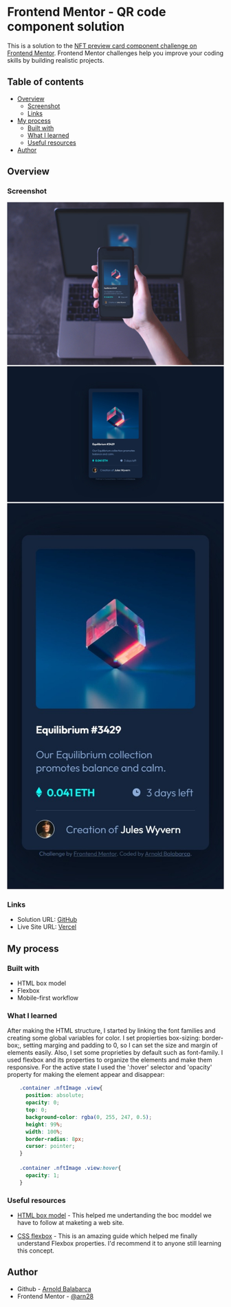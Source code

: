 # Frontend Mentor - QR code component solution

This is a solution to the [NFT preview card component challenge on Frontend Mentor](https://www.frontendmentor.io/challenges/nft-preview-card-component-SbdUL_w0U). Frontend Mentor challenges help you improve your coding skills by building realistic projects. 

## Table of contents


- [Overview](#overview)
  - [Screenshot](#screenshot)
  - [Links](#links)
- [My process](#my-process)
  - [Built with](#built-with)
  - [What I learned](#what-i-learned)
  - [Useful resources](#useful-resources)
- [Author](#author)

## Overview

### Screenshot
![](./responsive-preview.jpg)
![](./screenshot-desktop.jpeg)
![](./screenshot-mobile.jpeg)

### Links

- Solution URL: [GitHub](https://github.com/arn28/QR-code-component.git)
- Live Site URL: [Vercel](https://qr-code-component-eta-eight.vercel.app/)

## My process

### Built with

- HTML box model
- Flexbox
- Mobile-first workflow

### What I learned

After making the HTML structure, I started by linking the font families and creating some global variables for  color.
I set propierties box-sizing: border-box;, setting marging and padding to 0, so I can set the size and margin of elements easily.
Also, I set some proprieties by default such as font-family.
I used flexbox and its properties to organize the elements and make them responsive.
For the active state I used the ':hover' selector and 'opacity' property for making the element appear and disappear:
```css
    .container .nftImage .view{
      position: absolute;
      opacity: 0;
      top: 0;
      background-color: rgba(0, 255, 247, 0.5);
      height: 99%;
      width: 100%;
      border-radius: 8px; 
      cursor: pointer;
    }

    .container .nftImage .view:hover{
      opacity: 1;  
    }
```


### Useful resources

- [HTML box model](https://www.w3schools.com/css/css_boxmodel.asp) - This helped me undertanding the boc moddel we have to follow at maketing a web site.

- [CSS flexbox](https://css-tricks.com/snippets/css/a-guide-to-flexbox/) - This is an amazing guide which helped me finally understand Flexbox properties. I'd recommend it to anyone still learning this concept.

## Author

- Github - [Arnold Balabarca](https://github.com/arn28)
- Frontend Mentor - [@arn28](https://www.frontendmentor.io/profile/arn28)

